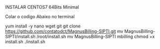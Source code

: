 INSTALAR CENTOS7 64Bits Minimal

Colar o codigo Abaixo no terminal



yum install -y nano wget git
git clone https://github.com/contatodct/MagnusBilling-SIPTI.git
mv MagnusBilling-SIPTI/install.sh /root/install.sh
mv MagnusBilling-SIPTI mbilling
chmod +x install.sh
./install.sh
